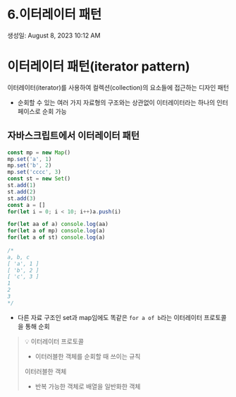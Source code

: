 # 6.이터레이터 패턴

생성일: August 8, 2023 10:12 AM

# 이터레이터 패턴(iterator pattern)

이터레이터(iterator)를 사용하여 컬렉션(collection)의 요소들에 접근하는 디자인 패턴

- 순회할 수 있는 여러 가지 자료형의 구조와는 상관없이 이터레이터라는 하나의 인터페이스로 순회 가능

## 자바스크립트에서 이터레이터 패턴

```jsx
const mp = new Map() 
mp.set('a', 1)
mp.set('b', 2)
mp.set('cccc', 3) 
const st = new Set() 
st.add(1)
st.add(2)
st.add(3) 
const a = []
for(let i = 0; i < 10; i++)a.push(i)

for(let aa of a) console.log(aa)
for(let a of mp) console.log(a)
for(let a of st) console.log(a)
 
/* 
a, b, c 
[ 'a', 1 ]
[ 'b', 2 ]
[ 'c', 3 ]
1
2
3
*/
```

- 다른 자료 구조인 set과 map임에도 똑같은 `for a of b`라는 이터레이터 프로토콜을 통해 순회


> 💡 이터레이터 프로토콜
>
> - 이터러블한 객체를 순회할 때 쓰이는 규칙
>
> 이터러블한 객체
>
> - 반복 가능한 객체로 배열을 일반화한 객체
